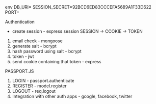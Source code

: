 env
DB_URI=
SESSION_SECRET=92BCD6ED83CCCEFA5689A1F33D622
PORT=

Authentication
* create session - express session
SESSION -> COOKIE -> TOKEN

1. email check - mongoose
2. generate salt - bcrypt
3. hash password using salt - bcrypt
4. token - jwt
5. send cookie containing that token - express

PASSPORT.JS
1. LOGIN - passport.authenticate
2. REGISTER - model.register
3. LOGOUT - req.logout
4. Integration with other auth apps - google, facebook, twitter

